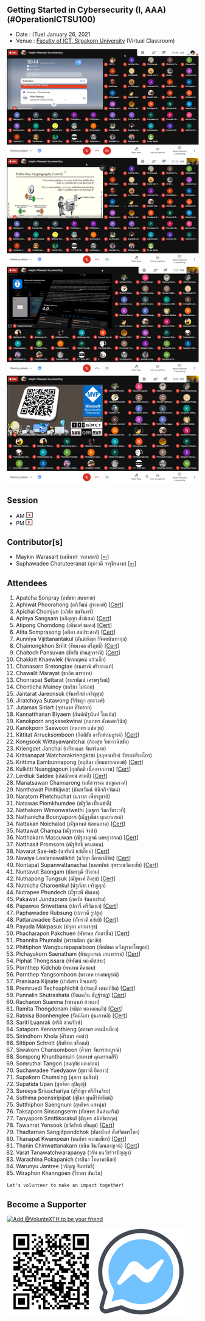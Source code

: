 ## Getting Started in Cybersecurity (I, AAA) (#OperationICTSU100)

+ Date : (Tue) January 26, 2021
+ Venue : [Faculty of ICT, Silpakorn University](https://www.ict.su.ac.th/) (Virtual Classroom)

[![](OperationICTSU100/pic/2021-01-26_104612.png "#OperationICTSU100")](OperationICTSU100/pic/2021-01-26_104612.png)
[![](OperationICTSU100/pic/2021-01-26_113310.png "#OperationICTSU100")](OperationICTSU100/pic/2021-01-26_113310.png)
[![](OperationICTSU100/pic/2021-01-26_135721.png "#OperationICTSU100")](OperationICTSU100/pic/2021-01-26_135721.png)
[![](OperationICTSU100/pic/2021-01-26_155944.png "#OperationICTSU100")](OperationICTSU100/pic/2021-01-26_155944.png)

## Session
+ AM [![](OperationICTSU100/pic/video-youtube.png "#OperationICTSU100")](https://drive.google.com/file/d/1Uow_Slk8LDnTD1sWqC-KRH9pBa2f2Qe1) <!-- https://youtu.be/-t7PyEWHgQU -->
+ PM [![](OperationICTSU100/pic/video-youtube.png "#OperationICTSU100")](https://drive.google.com/file/d/1mvcYkmddMy5QLcUmWP1GAtfHKvDhwhos) <!-- https://youtu.be/DX4Eu_p1pr0 -->

## Contributor[s]
+ Maykin Warasart (เมฆินทร์ วรศาสตร์) [[➳](http://mk.in.th)]
+ Suphawadee Charuteeranat (สุภาวดี จารุธีรนาท) [[➳](https://www.facebook.com/thdeemiss03)]

## Attendees
<!--  [[Cert](OperationICTSU100/attendance/xxx.pdf)] -->
1. Apatcha Sonpray (อพัชชา สนพราย)
1. Aphiwat Phoorahong (อภิวัฒน์ ภู่ระหงษ์) [[Cert](OperationICTSU100/attendance/VXOpICTSU100-20210126-Aphiwat-Phoorahong.pdf)]
1. Apichai Chomjun (อภิชัย ชมจันทร์)
1. Apinya Sangsam (อภิญญา สังข์เสม) [[Cert](OperationICTSU100/attendance/VXOpICTSU100-20210126-Apinya-Sangsam.pdf)]
1. Atipong Chomdong (อธิพงศ์ ชมดง) [[Cert](OperationICTSU100/attendance/VXOpICTSU100-20210126-Atipong-Chomdong.pdf)]
1. Atita Somprasong (อทิตา สมประสงค์) [[Cert](OperationICTSU100/attendance/VXOpICTSU100-20210126-Atita-Somprasong.pdf)]
1. Aunniya Vijittanantakul (อันต์ณิญา วิจิตตนันทากุล)
1. Chaimongkhon Srilit (ชัยมงคล ศรีฤทธิ์) [[Cert](OperationICTSU100/attendance/VXOpICTSU100-20210126-Chaimongkhon-Srilit.pdf)]
1. Chaitoch Pansuvan (ชัยธัช ปานสุวรรณ์) [[Cert](OperationICTSU100/attendance/VXOpICTSU100-20210126-Chaitoch-Pansuvan.pdf)]
1. Chakkrit Khaewlek (จักรกฤษณ์ แก้วเล็ก)
1. Chanasorn Sretongtae (ชนสรณ์ ศรีทองแท้)
1. Chawalit Marayat (ชวลิต มารยาท)
1. Chonrapat Settarat (ชนรพัฒน์ เศรษฐรัตน์)
1. Chonticha Mainoy (ชลธิชา ไม่น้อย)
1. Jantarat Jareonsuk (จันทรัสม์ เจริญสุข)
1. Jiratchaya Sutawong (จิรัชญา สุตะวงษ์)
1. Jutamas Siriart (จุฑามาศ ศิริอรรถ)
1. Kannatthanan Biyaem (กันต์ณัฐนันท์ ใบแย้ม)
1. Kanokporn angkasekwinai (กนกพร อังคเศกวินัย)
1. Kanokporn Saewoon (กนกพร แซ่หวุ่น)
1. Kittitat Arrucksomboon (กิตติธัช อารักษ์สมบูรณ์) [[Cert](OperationICTSU100/attendance/VXOpICTSU100-20210126-Kittitat-Arrucksomboon.pdf)]
1. Kongsook Wittayawanitchai (ก้องสุข วิทยาวนิชชัย)
1. Kriengdet Janchai (เกรียงเดช จันทร์ฉาย)
1. Kritsanapat Watcharakriengkrai (กฤษณพัทธ์ วัชระเกรียงไกร)
1. Krittima Eambunnapong (กฤติมา เอี่ยมบรรณพงษ์) [[Cert](OperationICTSU100/attendance/VXOpICTSU100-20210126-Krittima-Eambunnapong.pdf)]
1. Kulkitti Nuangjagoun (กุลกิตติ เนื่องจากอวน) [[Cert](OperationICTSU100/attendance/VXOpICTSU100-20210126-Kulkitti-Nuangjagoun.pdf)]
1. Lerdluk Satdee (เลิศลักษณ์ สาตดี) [[Cert](OperationICTSU100/attendance/VXOpICTSU100-20210126-Lerdluk-Satdee.pdf)]
1. Manatsawan Channarong (มนัสวรรณ ชาญณรงค์)
1. Nanthawat Pinitkijwat (นันทวัฒน์ พินิจกิจวัฒน์)
1. Naratorn Phetchuchat (นราธร เพ็ชรชูชาติ)
1. Natawas Piemkhumdee (ณัฐวัส เปี่ยมขำดี)
1. Nathakorn Wimonwatwethi (ณฐกร วิมลวัตรเวที)
1. Nathanicha Boonyaporn (ณัฏฐณิชา บุณยาภรณ์)
1. Nattakan Noichalad (ณัฐกานต์ น้อยฉลาด) [[Cert](OperationICTSU100/attendance/VXOpICTSU100-20210126-Nattakan-Noichalad.pdf)]
1. Nattawat Champa (ณัฐวรรธน์ จำปา)
1. Natthakarn Massuwan (ณัฐกาญจน์ เมษสุวรรณ) [[Cert](OperationICTSU100/attendance/VXOpICTSU100-20210126-Natthakarn-Massuwan.pdf)]
1. Natthasit Promsorn (ณัฐสิทธิ์ พรมสอน)
1. Navarat Sae-ieb (นวรัตน์ แซ่เอี๊ยบ) [[Cert](OperationICTSU100/attendance/VXOpICTSU100-20210126-Navarat-Sae-ieb.pdf)]
1. Nawiya Leelanawalikhit (นวิญา ลีลานวลิขิต) [[Cert](OperationICTSU100/attendance/VXOpICTSU100-20210126-Nawiya-Leelanawalikhit.pdf)]
1. Nontapat Supanwattanachai (นนทพัทธ์ สุพรรณวัฒนชัย) [[Cert](OperationICTSU100/attendance/VXOpICTSU100-20210126-Nontapat-Supanwattanachai.pdf)]
1. Nuntavut Baongam (นันทวุฒิ บัวงาม)
1. Nuthapong Tungsuk (ณัฐพงศ์ ถึงสุข) [[Cert](OperationICTSU100/attendance/VXOpICTSU100-20210126-Nuthapong-Tungsuk.pdf)]
1. Nutnicha Charoenkul (นัฐณิชา เจริญกุล)
1. Nutrapee Phundech (นัฐระพี พันเดช)
1. Pakawat Jundapram (ภควัต จันดาเปรม)
1. Papawee Sriwattana (ปภาวี ศรีวัฒนา)  [[Cert](OperationICTSU100/attendance/VXOpICTSU100-20210126-Papawee-Sriwattana.pdf)]
1. Paphawadee Rubsung (ปภาวดี รูปสูง)
1. Pattarawadee Saebae (ภัทรวดี แซ่เบ้) [[Cert](OperationICTSU100/attendance/VXOpICTSU100-20210126-Pattarawadee-Saebae.pdf)]
1. Payuda Makpasuk (ปยุดา มากผาสุข)
1. Phacharapon Pakchuen (พัชรพล ภักตรชื่น) [[Cert](OperationICTSU100/attendance/VXOpICTSU100-20210126-Phacharapon-Pakchuen.pdf)]
1. Phannita Phumalai (พรรนนิตา ภู่มาลัย)
1. Phittiphon Wangburapapaiboon (พิตติพล หวังบูรพาไพบูลย์)
1. Pichayakorn Saenatham (พิชญากรณ์ เสนาธรรม) [[Cert](OperationICTSU100/attendance/VXOpICTSU100-20210126-Pichayakorn-Saenatham.pdf)]
1. Piphat Thongissara (พิพัฒน์ ทองอิสสระ)
1. Pornthep Kidchob (พรเทพ คิดชอบ)
1. Pornthep Yangsomboon (พรเทพ ยางสมบูรณ์)
1. Pranisara Kijnate (ปาณิสรา กิจเนตร์)
1. Premruedi Techaaphichit (เปรมฤดี เตชอภิชิต) [[Cert](OperationICTSU100/attendance/VXOpICTSU100-20210126-Premruedi-Techaaphichit.pdf)]
1. Punnalin Shutrashata (ปัณณลิน ฉัฏฐ์รชฏ) [[Cert](OperationICTSU100/attendance/VXOpICTSU100-20210126-Punnalin-Shutrashata.pdf)]
1. Rachanon Suanma (รชานนท์ สวนมา)
1. Ramita Thongdonam (รมิตา ทองดอนอ่ำ) [[Cert](OperationICTSU100/attendance/VXOpICTSU100-20210126-Ramita-Thongdonam.pdf)]
1. Ratnisa Boonhenglee (รัตน์นิศา บุ้นเฮงหลี) [[Cert](OperationICTSU100/attendance/VXOpICTSU100-20210126-Ratnisa-Boonhenglee.pdf)]
1. Sariti Luanrak (ศริติ ล่วนรักษ์)
1. Sataporn Kennamthieng (สถาพร เคนน้ำเที่ยง)
1. Sirindhorn Khola (ศิรินธร คอล้า)
1. Sittipon Schrott (สิทธิพล ชร็อตต์)
1. Siwakorn Chansomboon (ศิวกร จันทร์สมบูรณ์)
1. Sompong Khunthamsiri (สมพงษ์ คุณธรรมสิริ) 
1. Somruthai Tangon (สมฤทัย แตงอ่อน)
1. Suchawadee Yuedyaow (สุชาวดี ยืดยาว) 
1. Supakorn Chumsing (ศุภกร ชุมสิงห์) 
1. Supatida Upan (สุภธิดา อุปัญญ์)
1. Sureeya Sriuschariya (สุรีย์ญา ศรีอัจฉริยะ) 
1. Suthima poonsiripipat (สุธิมา พูนศิริพิพัฒน์)
1. Sutthiphon Saengnum (สุทธิพร แสงนุ่ม)
1. Taksaporn Sinsongserm (ทักษพร สินส่งเสริม) 
1. Tanyaporn Smittikorakul (ธัญพร สมิทธิกรกุล)
1. Tawanrat Yensook (ธวัลรัตน์ เย็นสุข) [[Cert](OperationICTSU100/attendance/VXOpICTSU100-20210126-Tawanrat-Yensook.pdf)]
1. Thadtarnan Sangjitpondchok (ทัตธนันท์ สังข์จิตพรโชค)
1. Thanapat Kwampean (ธนภัทร ความเพียร) [[Cert](OperationICTSU100/attendance/VXOpICTSU100-20210126-Thanapat-Kwampean.pdf)]
1. Thanin Chinwattanakarn (ธนิน ชินวัฒนกาญจน์) [[Cert](OperationICTSU100/attendance/VXOpICTSU100-20210126-Thanin-Chinwattanakarn.pdf)]
1. Varat Tanawatchwarapanya (วรัท ธนวัชร์วรปัญญา)
1. Warachina Pokapanich (วรชินา โภคาพานิชย์)
1. Warunyu Jantree (วรัญญู จันทร์ตรี)
1. Wiraphon Khanngoen (วีราพร ขันเงิน)

```markdown
Let's volunteer to make an impact together!
```

## Become a Supporter

[![](https://scdn.line-apps.com/n/line_add_friends/btn/en.png "Add @VolunteXTH to be your friend")](https://lin.ee/cnIgUj4)

[![](/@VolunteXTH.png "Add @VolunteXTH to be your friend")](https://line.me/R/ti/p/@voluntex)
[![](/fb-m.png "Talk to us via FB messenger")](https://m.me/VolunteXTH)